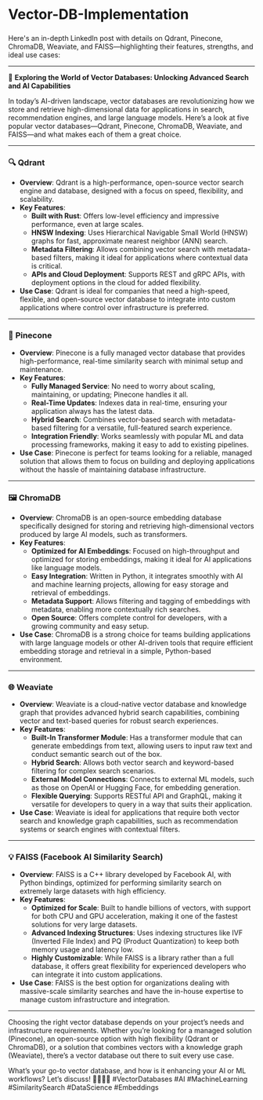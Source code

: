 # Vector-DB-Implementation

###
Here's an in-depth LinkedIn post with details on Qdrant, Pinecone, ChromaDB, Weaviate, and FAISS—highlighting their features, strengths, and ideal use cases:

---

🚀 **Exploring the World of Vector Databases: Unlocking Advanced Search and AI Capabilities**

In today’s AI-driven landscape, vector databases are revolutionizing how we store and retrieve high-dimensional data for applications in search, recommendation engines, and large language models. Here’s a look at five popular vector databases—Qdrant, Pinecone, ChromaDB, Weaviate, and FAISS—and what makes each of them a great choice.

---

### 🔍 **Qdrant**
   - **Overview**: Qdrant is a high-performance, open-source vector search engine and database, designed with a focus on speed, flexibility, and scalability.
   - **Key Features**:
     - **Built with Rust**: Offers low-level efficiency and impressive performance, even at large scales.
     - **HNSW Indexing**: Uses Hierarchical Navigable Small World (HNSW) graphs for fast, approximate nearest neighbor (ANN) search.
     - **Metadata Filtering**: Allows combining vector search with metadata-based filters, making it ideal for applications where contextual data is critical.
     - **APIs and Cloud Deployment**: Supports REST and gRPC APIs, with deployment options in the cloud for added flexibility.
   - **Use Case**: Qdrant is ideal for companies that need a high-speed, flexible, and open-source vector database to integrate into custom applications where control over infrastructure is preferred.

---

### 🌲 **Pinecone**
   - **Overview**: Pinecone is a fully managed vector database that provides high-performance, real-time similarity search with minimal setup and maintenance.
   - **Key Features**:
     - **Fully Managed Service**: No need to worry about scaling, maintaining, or updating; Pinecone handles it all.
     - **Real-Time Updates**: Indexes data in real-time, ensuring your application always has the latest data.
     - **Hybrid Search**: Combines vector-based search with metadata-based filtering for a versatile, full-featured search experience.
     - **Integration Friendly**: Works seamlessly with popular ML and data processing frameworks, making it easy to add to existing pipelines.
   - **Use Case**: Pinecone is perfect for teams looking for a reliable, managed solution that allows them to focus on building and deploying applications without the hassle of maintaining database infrastructure.

---

### 🖼️ **ChromaDB**
   - **Overview**: ChromaDB is an open-source embedding database specifically designed for storing and retrieving high-dimensional vectors produced by large AI models, such as transformers.
   - **Key Features**:
     - **Optimized for AI Embeddings**: Focused on high-throughput and optimized for storing embeddings, making it ideal for AI applications like language models.
     - **Easy Integration**: Written in Python, it integrates smoothly with AI and machine learning projects, allowing for easy storage and retrieval of embeddings.
     - **Metadata Support**: Allows filtering and tagging of embeddings with metadata, enabling more contextually rich searches.
     - **Open Source**: Offers complete control for developers, with a growing community and easy setup.
   - **Use Case**: ChromaDB is a strong choice for teams building applications with large language models or other AI-driven tools that require efficient embedding storage and retrieval in a simple, Python-based environment.

---

### 🌐 **Weaviate**
   - **Overview**: Weaviate is a cloud-native vector database and knowledge graph that provides advanced hybrid search capabilities, combining vector and text-based queries for robust search experiences.
   - **Key Features**:
     - **Built-In Transformer Module**: Has a transformer module that can generate embeddings from text, allowing users to input raw text and conduct semantic search out of the box.
     - **Hybrid Search**: Allows both vector search and keyword-based filtering for complex search scenarios.
     - **External Model Connections**: Connects to external ML models, such as those on OpenAI or Hugging Face, for embedding generation.
     - **Flexible Querying**: Supports RESTful API and GraphQL, making it versatile for developers to query in a way that suits their application.
   - **Use Case**: Weaviate is ideal for applications that require both vector search and knowledge graph capabilities, such as recommendation systems or search engines with contextual filters.

---

### 💡 **FAISS (Facebook AI Similarity Search)**
   - **Overview**: FAISS is a C++ library developed by Facebook AI, with Python bindings, optimized for performing similarity search on extremely large datasets with high efficiency.
   - **Key Features**:
     - **Optimized for Scale**: Built to handle billions of vectors, with support for both CPU and GPU acceleration, making it one of the fastest solutions for very large datasets.
     - **Advanced Indexing Structures**: Uses indexing structures like IVF (Inverted File Index) and PQ (Product Quantization) to keep both memory usage and latency low.
     - **Highly Customizable**: While FAISS is a library rather than a full database, it offers great flexibility for experienced developers who can integrate it into custom applications.
   - **Use Case**: FAISS is the best option for organizations dealing with massive-scale similarity searches and have the in-house expertise to manage custom infrastructure and integration.

---

Choosing the right vector database depends on your project’s needs and infrastructure requirements. Whether you’re looking for a managed solution (Pinecone), an open-source option with high flexibility (Qdrant or ChromaDB), or a solution that combines vectors with a knowledge graph (Weaviate), there’s a vector database out there to suit every use case.

What’s your go-to vector database, and how is it enhancing your AI or ML workflows? Let’s discuss! 🧑‍💻👩‍💻 #VectorDatabases #AI #MachineLearning #SimilaritySearch #DataScience #Embeddings
